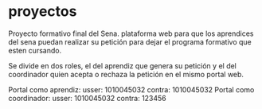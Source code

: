 # proyectos
Proyecto formativo final del Sena. plataforma web para que los aprendices del sena puedan realizar su petición para dejar el programa formativo que esten cursando.

Se divide en dos roles, el del aprendiz que genera su petición y el del coordinador quien acepta o rechaza la petición en el mismo portal web.

Portal como aprendiz:
usser: 1010045032
contra: 1010045032
Portal como coordinador:
usser: 1010045032
contra: 123456

